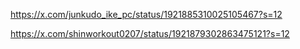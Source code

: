 
https://x.com/junkudo_ike_pc/status/1921885310025105467?s=12

https://x.com/shinworkout0207/status/1921879302863475121?s=12